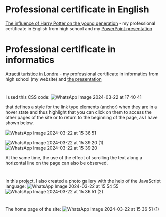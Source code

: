 # Professional certificate in English
[The influence of Harry Potter on the young generation](https://github.com/cristianamihu/high-school-certificate/blob/main/Atestat%20Engleza.pdf) - my professional certificate in English from high school and my [PowerPoint presentation](https://github.com/cristianamihu/high-school-certificate/blob/main/Atestat%20Engleza.pptx)

# Professional certificate in informatics
[Atractii turistice in Londra](https://github.com/cristianamihu/high-school-certificate/tree/main/site) - my professional certificate in informatics from high school (my website) and [the presentation](https://github.com/cristianamihu/high-school-certificate/blob/main/Atestat%20Informatica.docx)
#


I used this CSS code:
![WhatsApp Image 2024-03-22 at 17 40 41](https://github.com/cristianamihu/high-school-certificate/assets/128689630/26e021d9-a444-480b-9ec4-dc21d2153d06)

that defines a style for the link type elements (anchor) when they are in a hover state and thus highlight that you can click on them to access the other pages of the site or to return to the beginning of the page, as I have shown below.

![WhatsApp Image 2024-03-22 at 15 36 51](https://github.com/cristianamihu/high-school-certificate/assets/128689630/fd115d06-de53-4b05-bc81-8d725ffaf4c8)

![WhatsApp Image 2024-03-22 at 15 39 20 (1)](https://github.com/cristianamihu/high-school-certificate/assets/128689630/77e270a5-a6c7-4e8b-bb32-b158ce7e7cb0)
![WhatsApp Image 2024-03-22 at 15 39 20](https://github.com/cristianamihu/high-school-certificate/assets/128689630/026031a2-5c54-4010-b9f6-76e768b22c4b)

At the same time, the use of the effect of scrolling the text along a horizontal line on the page can also be observed.
#
In this project, I also created a photo gallery with the help of the JavaScript language:
![WhatsApp Image 2024-03-22 at 15 54 55](https://github.com/cristianamihu/high-school-certificate/assets/128689630/eb5afc31-fad0-4b61-bfa3-56e0fab3c756)
![WhatsApp Image 2024-03-22 at 15 36 51 (2)](https://github.com/cristianamihu/high-school-certificate/assets/128689630/6689d36f-cfbc-40a0-8ee2-86c629a02289)
#
The home page of the site:
![WhatsApp Image 2024-03-22 at 15 36 51 (1)](https://github.com/cristianamihu/high-school-certificate/assets/128689630/3fb09895-ee74-4dd5-8ecb-9f836f144d24)

